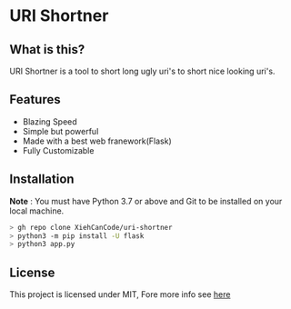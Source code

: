 # URI Shortner

## What is this?

URI Shortner is a tool to short long ugly uri's to short nice looking uri's.

## Features

* Blazing Speed
* Simple but powerful
* Made with a best web franework(Flask)
* Fully Customizable

## Installation

**Note** : You must have Python 3.7 or above and Git to be installed on your local machine. 

```sh
> gh repo clone XiehCanCode/uri-shortner
> python3 -m pip install -U flask
> python3 app.py
```

## License

This project is licensed under MIT, Fore more info see <a href="https://github.com/XiehCanCode/uri-shortner/blob/master/LICENSE">here</a>

